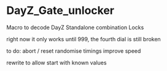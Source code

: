 # DayZ_Gate_unlocker
Macro to decode DayZ Standalone combination Locks

right now it only works until 999, the fourth dial is still broken

to do: 
abort / reset
randomise timings
improve speed

rewrite to allow start with known values
